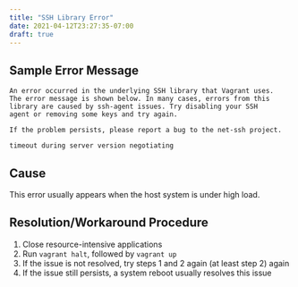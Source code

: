 ```yaml
---
title: "SSH Library Error"
date: 2021-04-12T23:27:35-07:00
draft: true
---
```


## Sample Error Message

```
An error occurred in the underlying SSH library that Vagrant uses.
The error message is shown below. In many cases, errors from this
library are caused by ssh-agent issues. Try disabling your SSH
agent or removing some keys and try again.

If the problem persists, please report a bug to the net-ssh project.

timeout during server version negotiating
```

## Cause

This error usually appears when the host system is under high load.

## Resolution/Workaround Procedure

1. Close resource-intensive applications
2. Run `vagrant halt`, followed by `vagrant up`
3. If the issue is not resolved, try steps 1 and 2 again (at least step 2) again
4. If the issue still persists, a system reboot usually resolves this issue
